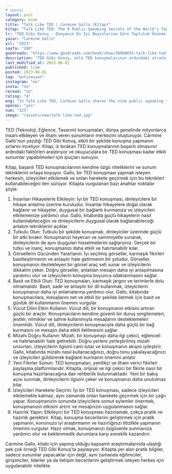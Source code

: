 ```yaml
---
# openai
layout: post
category: book
title: "Talk Like TED | Carmine Gallo (Kitap)"
kitap: "Talk Like TED: The 9 Public-Speaking Secrets of the World's Top Minds"
tr: "TED Gibi Konuş - Dünyanın En İyi Beyinlerine Göre Topluluk Önünde Konuşmanın 9 Sırrı"
yazar: "Carmine Gallo"
yil: "2023"
sayfa: "280"
goodreads: "https://www.goodreads.com/book/show/39968655-talk-like-ted"
description: "TED Gibi Konuş, ünlü TED konuşmalarının ardındaki stratejileri ve teknikleri açıklıyor. "
last_modified_at: 2023-06-01
published: true
posted: 2023-06-01
tag: "motivasyon" 
instagram: "no"
insta: "no"
reread: "no"
rating: "4"
eng: "In Talk Like TED, Carmine Gallo shares the nine public speaking secrets of the world's top minds. These secrets include starting with a story, telling a big idea, being passionate, using simple language, being visual, practicing, being yourself, and having fun. Gallo's book is a valuable resource for anyone who wants to improve their public speaking skills."
openai: "yes"
num: "323"
image: "/assets/new/talk-like-ted.jpg"
---
```


TED (Teknoloji, Eğlence, Tasarım) konuşmaları, dünya genelinde milyonlarca insanı etkileyen ve ilham veren sunumların merkezini oluşturuyor. Carmine Gallo'nun yazdığı TED Gibi Konuş, etkili bir şekilde konuşma yapmanın sırlarını inceliyor. Kitap, iz bırakan TED konuşmalarının başarılı olmasının ardındaki faktörleri araştırıyor ve okuyuculara bir TED konuşması kadar etkili sunumlar yapabilmeleri için ipuçları sunuyor. 

Kitap, başarılı TED konuşmacılarının kendine özgü niteliklerini ve sunum tekniklerini ortaya koyuyor. Gallo, bir TED konuşması yapmak isteyen herkesin, izleyicileri etkilemek ve onları harekete geçirmek için bu teknikleri kullanabileceğini ileri sürüyor. Kitapta vurgulanan bazı anahtar noktalar şöyle:

1. İnsanları Hikayelerle Etkileyin: İyi bir TED konuşması, dinleyicilere bir hikaye anlatma üzerine kuruludur. İnsanlar hikayelere doğal olarak bağlanır ve hikayeler, duygusal bir bağlantı kurmanıza ve izleyicileri etkilemenize yardımcı olur. Gallo, kitabında güçlü hikayelerin nasıl kullanılabileceğini ve dinleyicilerin duygusal olarak bağlanabileceği anlatım tekniklerini açıklar.
2. Tutkulu Olun: Tutkulu bir şekilde konuşmak, dinleyiciler üzerinde güçlü bir etki bırakır. Konuşmanızı heyecan ve samimiyetle sunarak, dinleyicilerin de aynı duyguları hissetmelerini sağlarsınız. Gerçek bir tutku ve inanç, konuşmanızı daha etkili ve hatırlanabilir kılar.
3. Görsellerin Gücünden Yararlanın: İyi seçilmiş görseller, karmaşık fikirleri basitleştirmenin ve anlaşılır hale getirmenin bir yoludur. Görseller, konuşmanızı destekleyen bir görsel araç seti sunar ve izleyicilerin dikkatini çeker. Doğru görseller, anlatılan mesajın daha iyi anlaşılmasına yardımcı olur ve izleyicilerin konuşma boyunca odaklanmasını sağlar.
4. Basit ve Etkili Olun: TED konuşmaları, karmaşık jargon ve terimlerle dolu olmamalıdır. Basit, sade ve anlaşılır bir dil kullanmak, izleyicilerin konuşmanızı daha iyi anlamalarına yardımcı olur. Gallo, kitabında konuşmacılara, mesajlarını net ve etkili bir şekilde iletmek için basit ve günlük dil kullanmanın önemini vurgular.
5. Vücut Dilini Etkin Kullanın: Vücut dili, bir konuşmanın etkisini artıran güçlü bir araçtır. Konuşmacıların kendine güvenli bir duruş sergilemeleri, jestler, mimikler ve sahne kullanımıyla mesajlarını desteklemeleri önemlidir. Vücut dili, dinleyicilerin konuşmacıyla daha güçlü bir bağ kurmasını ve mesajın daha etkili iletilmesini sağlar.
6. Mizahı Doğru Kullanın: Mizah, bir konuşmayı daha ilgi çekici, eğlenceli ve hatırlanabilir hale getirebilir. Doğru yerlere yerleştirilmiş mizah unsurları, izleyicilerin ilgisini canlı tutar ve konuşmanın akışını iyileştirir. Gallo, kitabında mizahı nasıl kullanacağınızı, doğru tonu yakalayacağınızı ve izleyicileri güldürerek bağlantı kurmanın önemini anlatır.
7. Yeni Fikirler Sunun: TED konuşmaları, yenilikçi ve ilham verici fikirleri paylaşma platformlarıdır. Kitapta, orijinal ve ilgi çekici bir fikirle nasıl bir konuşma hazırlanacağına dair rehberlik bulunmaktadır. Yeni bir bakış açısı sunmak, dinleyicilerin ilgisini çeker ve konuşmanızı daha unutulmaz kılar.
8. İzleyicileri Harekete Geçirin: İyi bir TED konuşması, sadece izleyicileri etkilemekle kalmaz, aynı zamanda onları harekete geçirmek için bir çağrı yapar. Konuşmanızın sonunda izleyicilere somut eylemler önermek, konuşmanızın etkisini artırır ve mesajınızın uygulanmasını sağlar.
9. Hazırlık Yapın: Etkileyici bir TED konuşması hazırlamak, çokça pratik ve hazırlık gerektirir. Kitap, konuşma becerilerini geliştirmek için pratik yapmanın, konunuzu iyi araştırmanın ve hazırlığınızı titizlikle yapmanın önemini vurgular. Hazır olmak, konuşmanızı özgüvenle sunmanıza yardımcı olur ve beklenmedik durumlara karşı esneklik kazandırır.

Carmine Gallo, kitabı için yapmış olduğu kapsamlı araştırmalarında ulaştığı pek çok örneği TED Gibi Konuş'ta paylaşıyor. Kitapta yer alan pratik bilgiler, sadece sunumlar yapacaklar için değil, aynı zamanda eğitimciler, girişimciler, liderler ya da iletişim becerilerini geliştirmek isteyen herkes için uygulanabilir nitelikte.






